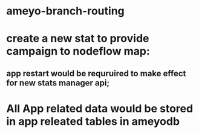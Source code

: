 # ameyo-branch-routing

# create a new stat to provide campaign to nodeflow map:
## app restart would be requruired to make effect for new stats manager api;


# All App related data would be stored in app releated tables in ameyodb
